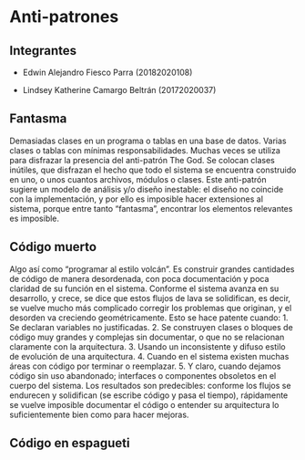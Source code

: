 # Anti-patrones

## Integrantes 

- Edwin Alejandro Fiesco Parra (20182020108)

- Lindsey Katherine Camargo Beltrán (20172020037)

## Fantasma 

Demasiadas clases en un programa o tablas en una base de datos. Varias clases o tablas con mínimas responsabilidades. Muchas veces se utiliza para disfrazar la presencia del anti-patrón The God. Se colocan clases inútiles, que disfrazan el hecho que todo el sistema se encuentra construido en uno, o unos cuantos archivos, módulos o clases. Este anti-patrón sugiere un modelo de análisis y/o diseño inestable: el diseño no coincide con la implementación, y por ello es imposible hacer extensiones al sistema, porque entre tanto “fantasma”, encontrar los elementos relevantes es imposible.

## Código muerto

Algo así como “programar al estilo volcán”. Es construir grandes cantidades de código de manera desordenada, con poca documentación y poca claridad de su función en el sistema. Conforme el sistema avanza en su desarrollo, y crece, se dice que estos flujos de lava se solidifican, es decir, se vuelve mucho más complicado corregir los problemas que originan, y el desorden va creciendo geométricamente. Esto se hace patente cuando: 1. Se declaran variables no justificadas. 2. Se construyen clases o bloques de código muy grandes y complejas sin documentar, o que no se relacionan claramente con la arquitectura. 3. Usando un inconsistente y difuso estilo de evolución de una arquitectura. 4. Cuando en el sistema existen muchas áreas con código por terminar o reemplazar. 5. Y claro, cuando dejamos código sin uso abandonado; interfaces o componentes obsoletos en el cuerpo del sistema. Los resultados son predecibles: conforme los flujos se endurecen y solidifican (se escribe código y pasa el tiempo), rápidamente se vuelve imposible documentar el código o entender su arquitectura lo suficientemente bien como para hacer mejoras.

## Código en espagueti
